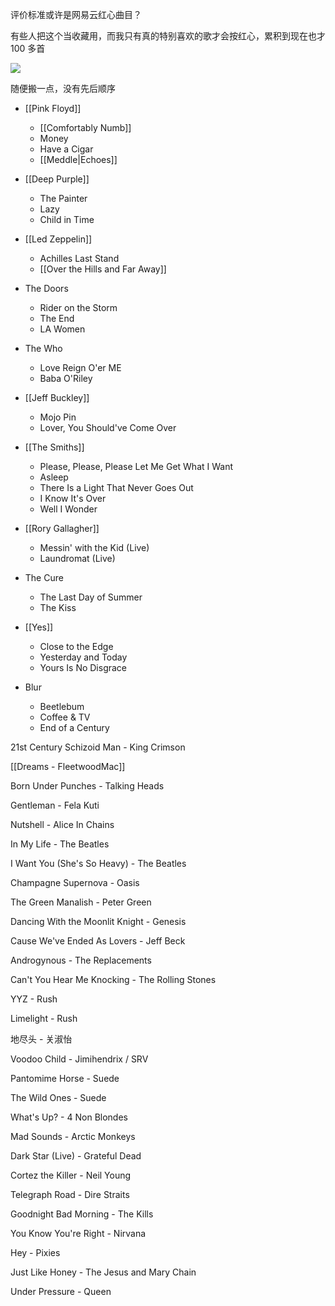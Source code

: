 ---
---

评价标准或许是网易云红心曲目？

有些人把这个当收藏用，而我只有真的特别喜欢的歌才会按红心，累积到现在也才 100 多首

![](https://picture-guan.oss-cn-hangzhou.aliyuncs.com/20220817233505.png)

随便搬一点，没有先后顺序

- [[Pink Floyd]]
	- [[Comfortably Numb]]
	- Money
	- Have a Cigar
	- [[Meddle|Echoes]]


- [[Deep Purple]]
	- The Painter 
	- Lazy
	- Child in Time

- [[Led Zeppelin]]
	- Achilles Last Stand
	- [[Over the Hills and Far Away]]

- The Doors
	- Rider on the Storm
	- The End
	- LA Women

- The Who
	- Love Reign O'er ME
	- Baba O'Riley

- [[Jeff Buckley]]
	- Mojo Pin
	- Lover, You Should've Come Over

- [[The Smiths]]
	- Please, Please, Please Let Me Get What I Want 
	- Asleep
	- There Is a Light That Never Goes Out
	- I Know It's Over
	- Well I Wonder

- [[Rory Gallagher]]
	- Messin' with the Kid (Live)
	- Laundromat (Live)


- The Cure
	- The Last Day of Summer
	- The Kiss

- [[Yes]]
	- Close to the Edge
	- Yesterday and Today
	- Yours Is No Disgrace

- Blur
	- Beetlebum
	- Coffee & TV
	- End of a Century

21st Century Schizoid Man - King Crimson

[[Dreams - FleetwoodMac]]

Born Under Punches - Talking Heads

Gentleman - Fela Kuti

Nutshell - Alice In Chains

In My Life - The Beatles

I Want You (She's So Heavy) - The Beatles

Champagne Supernova - Oasis

The Green Manalish - Peter Green

Dancing With the Moonlit Knight - Genesis

Cause We've Ended As Lovers - Jeff Beck

Androgynous - The Replacements

Can't You Hear Me Knocking - The Rolling Stones

YYZ - Rush

Limelight - Rush

地尽头 - 关淑怡

Voodoo Child - Jimihendrix / SRV

Pantomime Horse - Suede

The Wild Ones - Suede

What's Up? - 4 Non Blondes

Mad Sounds - Arctic Monkeys

Dark Star (Live) - Grateful Dead

Cortez the Killer - Neil Young

Telegraph Road - Dire Straits

Goodnight Bad Morning - The  Kills

You Know You're Right - Nirvana

Hey - Pixies

Just Like Honey - The Jesus and Mary Chain

Under Pressure - Queen